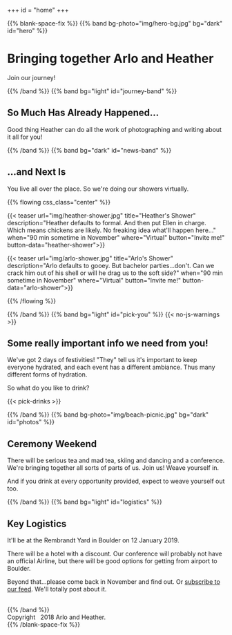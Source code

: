 +++
id = "home"
+++

{{% blank-space-fix %}}
{{% band bg-photo="img/hero-bg.jpg" bg="dark" id="hero" %}}

# Bringing together Arlo and Heather

Join our journey!

{{% /band %}}
{{% band bg="light" id="journey-band" %}}

## So Much Has Already Happened...

Good thing Heather can do all the work of photographing and writing about it all for you!

{{% /band %}}
{{% band bg="dark" id="news-band" %}}

## ...and Next Is

You live all over the place. So we're doing our showers virtually.

{{% flowing css_class="center" %}}

{{< teaser url="img/heather-shower.jpg" title="Heather's Shower" description="Heather defaults to formal. And then put Ellen in charge. Which means chickens are likely. No freaking idea what'll happen here..." when="90 min sometime in November" where="Virtual" button="Invite me!" button-data="heather-shower">}}

{{< teaser url="img/arlo-shower.jpg" title="Arlo's Shower" description="Arlo defaults to gooey. But bachelor parties...don't. Can we crack him out of his shell or will he drag us to the soft side?" when="90 min sometime in November" where="Virtual" button="Invite me!" button-data="arlo-shower">}}

{{% /flowing %}}

{{% /band %}}
{{% band bg="light" id="pick-you" %}}
{{< no-js-warnings >}}

## Some really important info we need from you!

We've got 2 days of festivities! "They" tell us it's important to keep everyone hydrated, and each event has a different ambiance. Thus many different forms of hydration.

So what do you like to drink?

{{< pick-drinks >}}

{{% /band %}}
{{% band bg-photo="img/beach-picnic.jpg" bg="dark" id="photos" %}}

## Ceremony Weekend

There will be serious tea and mad tea, skiing and dancing and a conference. We're bringing together all sorts of parts of us. Join us! Weave yourself in.

And if you drink at every opportunity provided, expect to weave yourself out too.

{{% /band %}}
{{% band bg="light" id="logistics" %}}
<div class="block">
<h2>Key Logistics</h2>
<p>It'll be at the Rembrandt Yard in Boulder on 12 January 2019.</p>
<p>There will be a hotel with a discount. Our conference will probably not have an official Airline, but there will be good options for getting from airport to Boulder.</p>
<p>Beyond that...please come back in November and find out. Or
<a href="{{ .Site.RSSLink | absURL }}" type="application/rss+xml" target="_blank" title="RSS" class="fas fa-rss"> subscribe to our feed</a>. We'll totally post about it.</p>
</div>
<div id="logistics-icons" class="attention-graphic">
<i class="fas fa-hotel dual-icon">&nbsp;</i>
<i class="fas fa-plane dual-icon">&nbsp;</i>
<i class="fas fa-car dual-icon">&nbsp;</i>
<i class="fas fa-bus-alt dual-icon">&nbsp;</i>
</div>
{{% /band %}}

<footer>
Copyright <i class="fab fa-d-and-d">&nbsp</i> 2018 Arlo and Heather.
</footer>
{{% /blank-space-fix %}}
